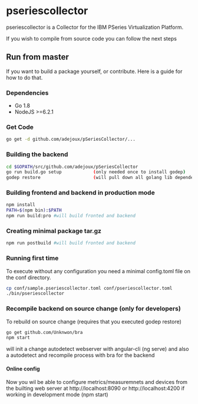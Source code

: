 # pseriescollector

pseriescollector is a Collector for the IBM PSeries Virtualization Platform.


If you wish to compile from source code you can follow the next steps

## Run from master
If you want to build a package yourself, or contribute. Here is a guide for how to do that.

### Dependencies

- Go 1.8
- NodeJS >=6.2.1

### Get Code

```bash
go get -d github.com/adejoux/pSeriesCollector/...
```

### Building the backend


```bash
cd $GOPATH/src/github.com/adejoux/pSeriesCollector
go run build.go setup            (only needed once to install godep)
godep restore                    (will pull down all golang lib dependencies in your current GOPATH)
```

### Building frontend and backend in production mode

```bash
npm install
PATH=$(npm bin):$PATH
npm run build:pro #will build fronted and backend
```
### Creating minimal package tar.gz

```bash
npm run postbuild #will build fronted and backend
```

### Running first time
To execute without any configuration you need a minimal config.toml file on the conf directory.

```bash
cp conf/sample.pseriescollector.toml conf/pseriescollector.toml
./bin/pseriescollector
```

### Recompile backend on source change (only for developers)

To rebuild on source change (requires that you executed godep restore)
```bash
go get github.com/Unknwon/bra
npm start
```
will init a change autodetect webserver with angular-cli (ng serve) and also a autodetect and recompile process with bra for the backend


#### Online config

Now you wil be able to configure metrics/measuremnets and devices from the builting web server at  http://localhost:8090 or http://localhost:4200 if working in development mode (npm start)
